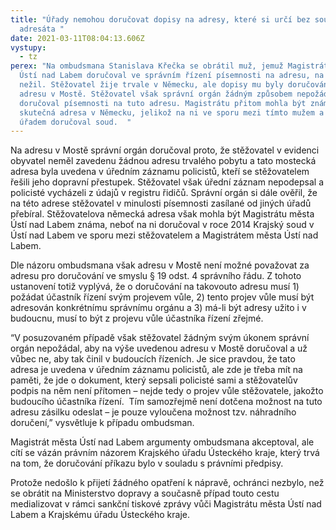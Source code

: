 ```yaml
---
title: "Úřady nemohou doručovat dopisy na adresy, které si určí bez souhlasu
  adresáta "
date: 2021-03-11T08:04:13.606Z
vystupy:
  - tz
perex: "Na ombudsmana Stanislava Křečka se obrátil muž, jemuž Magistrát města
  Ústí nad Labem doručoval ve správním řízení písemnosti na adresu, na které
  nežil. Stěžovatel žije trvale v Německu, ale dopisy mu byly doručovány na
  adresu v Mostě. Stěžovatel však správní orgán žádným způsobem nepožádal, aby
  doručoval písemnosti na tuto adresu. Magistrátu přitom mohla být známa jeho
  skutečná adresa v Německu, jelikož na ni ve sporu mezi tímto mužem a tímto
  úřadem doručoval soud.  "
---
```

Na adresu v Mostě správní orgán doručoval proto, že stěžovatel v evidenci obyvatel neměl zavedenu žádnou adresu trvalého pobytu a tato mostecká adresa byla uvedena v úředním záznamu policistů, kteří se stěžovatelem řešili jeho dopravní přestupek. Stěžovatel však úřední záznam nepodepsal a policisté vycházeli z údajů v registru řidičů. Správní orgán si dále ověřil, že na této adrese stěžovatel v minulosti písemnosti zasílané od jiných úřadů přebíral. Stěžovatelova německá adresa však mohla být Magistrátu města Ústí nad Labem známa, neboť na ni doručoval v roce 2014 Krajský soud v Ústí nad Labem ve sporu mezi stěžovatelem a Magistrátem města Ústí nad Labem. 

Dle názoru ombudsmana však adresu v Mostě není možné považovat za adresu pro doručování ve smyslu § 19 odst. 4 správního řádu. Z tohoto ustanovení totiž vyplývá, že o doručování na takovouto adresu musí 1) požádat účastník řízení svým projevem vůle, 2) tento projev vůle musí být adresován konkrétnímu správnímu orgánu a 3) má-li být adresy užito i v budoucnu, musí to být z projevu vůle účastníka řízení zřejmé.  

“V posuzovaném případě však stěžovatel žádným svým úkonem správní orgán nepožádal, aby na výše uvedenou adresu v Mostě doručoval a už vůbec ne, aby tak činil v budoucích řízeních. Je sice pravdou, že tato adresa je uvedena v úředním záznamu policistů, ale zde je třeba mít na paměti, že jde o dokument, který sepsali policisté sami a stěžovatelův podpis na něm není přítomen – nejde tedy o projev vůle stěžovatele, jakožto budoucího účastníka řízení.  Tím samozřejmě není dotčena možnost na tuto adresu zásilku odeslat – je pouze vyloučena možnost tzv. náhradního doručení,” vysvětluje k případu ombudsman. 

Magistrát města Ústí nad Labem argumenty ombudsmana akceptoval, ale cítí se vázán právním názorem Krajského úřadu Ústeckého kraje, který trvá na tom, že doručování příkazu bylo v souladu s právními předpisy. 

Protože nedošlo k přijetí žádného opatření k nápravě, ochránci nezbylo, než se obrátit na Ministerstvo dopravy a současně případ touto cestu medializovat v rámci sankční tiskové zprávy vůči Magistrátu města Ústí nad Labem a Krajskému úřadu Ústeckého kraje.
